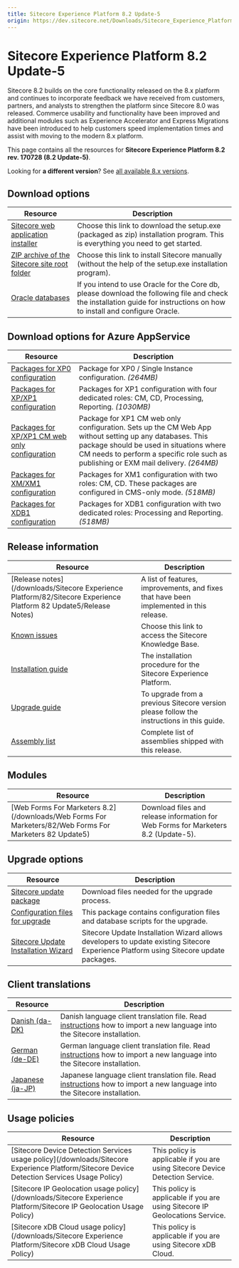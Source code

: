 ```yaml
---
title: Sitecore Experience Platform 8.2 Update-5
origin: https://dev.sitecore.net/Downloads/Sitecore_Experience_Platform/82/Sitecore_Experience_Platform_82_Update5.aspx
---
```



Sitecore Experience Platform 8.2 Update-5
=========================================

Sitecore 8.2 builds on the core functionality released on the 8.x platform and continues to incorporate feedback we have received from customers, partners, and analysts to strengthen the platform since Sitecore 8.0 was released. Commerce usability and functionality have been improved and additional modules such as Experience Accelerator and Express Migrations have been introduced to help customers speed implementation times and assist with moving to the modern 8.x platform.

This page contains all the resources for **Sitecore Experience Platform 8.2 rev. 170728 (8.2 Update-5)**.

Looking for **a different version**? See [all available 8.x versions](/downloads/Sitecore_Experience_Platform).

Download options
----------------

| Resource | Description |
| --- | --- |
| [Sitecore web application installer](https://sitecoredev.azureedge.net/~/media/82216B3D1FE245CFADC8B2C758E510C5.ashx?date=20170810T105802) | Choose this link to download the setup.exe (packaged as zip) installation program. This is everything you need to get started. |
| [ZIP archive of the Sitecore site root folder](https://sitecoredev.azureedge.net/~/media/8E5A8B0622F348FC97A368CB03C1785E.ashx?date=20170810T110810) | Choose this link to install Sitecore manually (without the help of the setup.exe installation program). |
| [Oracle databases](https://sitecoredev.azureedge.net/~/media/ED113A7C693D47319AA55106EDF4F7A6.ashx?date=20170810T113312) | If you intend to use Oracle for the Core db, please download the following file and check the installation guide for instructions on how to install and configure Oracle. |

Download options for Azure AppService
-------------------------------------

| Resource | Description |
| --- | --- |
| [Packages for XP0 configuration](https://sitecoredev.azureedge.net/~/media/25C7D9F67F3241E280DB4F26E796327E.ashx?date=20170828T110730) | Package for XP0 / Single Instance configuration. _(264MB)_ |
| [Packages for XP/XP1 configuration](https://sitecoredev.azureedge.net/~/media/5678C095502B4088A647E3EEB0CEC093.ashx?date=20170828T113914) | Packages for XP1 configuration with four dedicated roles: CM, CD, Processing, Reporting. _(1030MB)_ |
| [Packages for XP/XP1 CM web only configuration](https://sitecoredev.azureedge.net/~/media/3698524FD4DD452E95D3E1852FE8FD96.ashx?date=20170828T110730) | Package for XP1 CM web only configuration. Sets up the CM Web App without setting up any databases. This package should be used in situations where CM needs to perform a specific role such as publishing or EXM mail delivery. _(264MB)_ |
| [Packages for XM/XM1 configuration](https://sitecoredev.azureedge.net/~/media/9D24D8DA320D4D71BBA6E068EE2DCAF1.ashx?date=20170810T114322) | Packages for XM1 configuration with two roles: CM, CD. These packages are configured in CMS-only mode. _(518MB)_ |
| [Packages for XDB1 configuration](https://sitecoredev.azureedge.net/~/media/4AAD58E0A40D4A8A8E7AF177BC94216C.ashx?date=20170811T103606) | Packages for XDB1 configuration with two dedicated roles: Processing and Reporting. _(518MB)_ |

Release information
-------------------

| Resource | Description |
| --- | --- |
| [Release notes](/downloads/Sitecore Experience Platform/82/Sitecore Experience Platform 82 Update5/Release Notes) | A list of features, improvements, and fixes that have been implemented in this release. |
| [Known issues](https://kb.sitecore.net/articles/631685) | Choose this link to access the Sitecore Knowledge Base. |
| [Installation guide](https://sitecoredev.azureedge.net/~/media/217980CB9E1C4979BAB3AE6D02FD2EC7.ashx?date=20180206T092827) | The installation procedure for the Sitecore Experience Platform. |
| [Upgrade guide](https://sitecoredev.azureedge.net/~/media/94F00B37B4BD49FD9F6CDF9168D410DA.ashx?date=20170810T101542) | To upgrade from a previous Sitecore version please follow the instructions in this guide. |
| [Assembly list](https://sitecoredev.azureedge.net/~/media/C768547194504F2D892D22F71F6B8F93.ashx?date=20170810T102253) | Complete list of assemblies shipped with this release. |

Modules
-------

| Resource | Description |
| --- | --- |
| [Web Forms For Marketers 8.2](/downloads/Web Forms For Marketers/82/Web Forms For Marketers 82 Update5) | Download files and release information for Web Forms for Marketers 8.2 (Update-5). |

Upgrade options
---------------

| Resource | Description |
| --- | --- |
| [Sitecore update package](https://sitecoredev.azureedge.net/~/media/9D9B6A22F5F247438EC9A38B75A90E30.ashx?date=20170810T113314) | Download files needed for the upgrade process. |
| [Configuration files for upgrade](https://sitecoredev.azureedge.net/~/media/11FE0940281A4D9A85DA93EE02E0D448.ashx?date=20170810T113314) | This package contains configuration files and database scripts for the upgrade. |
| [Sitecore Update Installation Wizard](https://sitecoredev.azureedge.net/~/media/F5C9A02D669E419980602A6E3D3B1C4F.ashx?date=20170810T103340) | Sitecore Update Installation Wizard allows developers to update existing Sitecore Experience Platform using Sitecore update packages. |

Client translations
-------------------

| Resource | Description |
| --- | --- |
| [Danish (da-DK)](https://sitecoredev.azureedge.net/~/media/7521679F54414B07B0ADD5C16DAC2A13.ashx?date=20170810T103531) | Danish language client translation file. Read [instructions](~/link?_id=D72CBF8CE581436CBBCAEE896C8646F7&_z=z) how to import a new language into the Sitecore installation. |
| [German (de-DE)](https://sitecoredev.azureedge.net/~/media/F3B9C867E86446C2B33E5C6CC2F05150.ashx?date=20170810T103649) | German language client translation file. Read [instructions](~/link?_id=D72CBF8CE581436CBBCAEE896C8646F7&_z=z) how to import a new language into the Sitecore installation. |
| [Japanese (ja-JP)](https://sitecoredev.azureedge.net/~/media/53164DC945E94F13B1C6455681B37C4E.ashx?date=20170810T103828) | Japanese language client translation file. Read [instructions](~/link?_id=D72CBF8CE581436CBBCAEE896C8646F7&_z=z) how to import a new language into the Sitecore installation. |

Usage policies
--------------

| Resource | Description |
| --- | --- |
| [Sitecore Device Detection Services usage policy](/downloads/Sitecore Experience Platform/Sitecore Device Detection Services Usage Policy) | This policy is applicable if you are using Sitecore Device Detection Service. |
| [Sitecore IP Geolocation usage policy](/downloads/Sitecore Experience Platform/Sitecore IP Geolocation Usage Policy) | This policy is applicable if you are using Sitecore IP Geolocations Service. |
| [Sitecore xDB Cloud usage policy](/downloads/Sitecore Experience Platform/Sitecore xDB Cloud Usage Policy) | This policy is applicable if you are using Sitecore xDB Cloud. |